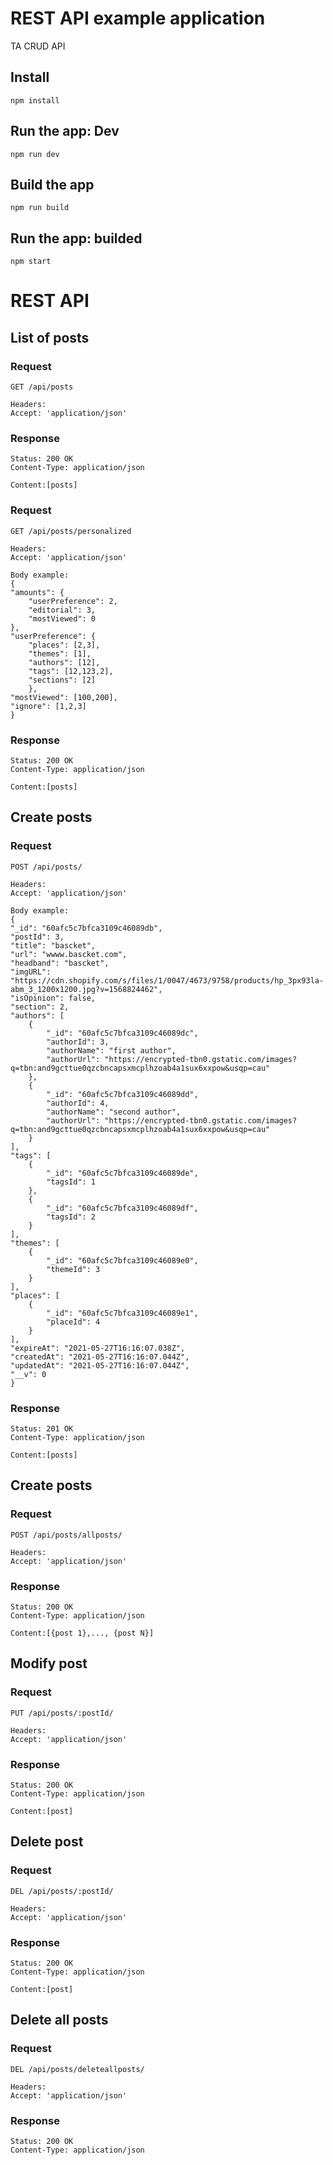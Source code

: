 # REST API example application

TA CRUD API

## Install

    npm install

## Run the app: Dev

    npm run dev

## Build the app

    npm run build

## Run the app: builded

    npm start

# REST API

## List of posts

### Request

`GET /api/posts`

    Headers:
    Accept: 'application/json'

### Response

    Status: 200 OK
    Content-Type: application/json

    Content:[posts]

### Request

`GET /api/posts/personalized`

    Headers:
    Accept: 'application/json'

    Body example:
    {
    "amounts": {
        "userPreference": 2,
        "editorial": 3,
        "mostViewed": 0
    },
    "userPreference": {
        "places": [2,3],
        "themes": [1],
        "authors": [12],
        "tags": [12,123,2],
        "sections": [2]
        },
    "mostViewed": [100,200],
    "ignore": [1,2,3]
    }

### Response

    Status: 200 OK
    Content-Type: application/json

    Content:[posts]

## Create posts

### Request

`POST /api/posts/`

    Headers:
    Accept: 'application/json'

    Body example:
    {
    "_id": "60afc5c7bfca3109c46089db",
    "postId": 3,
    "title": "bascket",
    "url": "wwww.bascket.com",
    "headband": "bascket",
    "imgURL": "https://cdn.shopify.com/s/files/1/0047/4673/9758/products/hp_3px93la-abm_3_1200x1200.jpg?v=1568824462",
    "isOpinion": false,
    "section": 2,
    "authors": [
        {
            "_id": "60afc5c7bfca3109c46089dc",
            "authorId": 3,
            "authorName": "first author",
            "authorUrl": "https://encrypted-tbn0.gstatic.com/images?q=tbn:and9gcttue0qzcbncapsxmcplhzoab4a1sux6xxpow&usqp=cau"
        },
        {
            "_id": "60afc5c7bfca3109c46089dd",
            "authorId": 4,
            "authorName": "second author",
            "authorUrl": "https://encrypted-tbn0.gstatic.com/images?q=tbn:and9gcttue0qzcbncapsxmcplhzoab4a1sux6xxpow&usqp=cau"
        }
    ],
    "tags": [
        {
            "_id": "60afc5c7bfca3109c46089de",
            "tagsId": 1
        },
        {
            "_id": "60afc5c7bfca3109c46089df",
            "tagsId": 2
        }
    ],
    "themes": [
        {
            "_id": "60afc5c7bfca3109c46089e0",
            "themeId": 3
        }
    ],
    "places": [
        {
            "_id": "60afc5c7bfca3109c46089e1",
            "placeId": 4
        }
    ],
    "expireAt": "2021-05-27T16:16:07.038Z",
    "createdAt": "2021-05-27T16:16:07.044Z",
    "updatedAt": "2021-05-27T16:16:07.044Z",
    "__v": 0
    }

### Response

    Status: 201 OK
    Content-Type: application/json

    Content:[posts]

## Create posts

### Request

`POST /api/posts/allposts/`

    Headers:
    Accept: 'application/json'

### Response

    Status: 200 OK
    Content-Type: application/json

    Content:[{post 1},..., {post N}]

## Modify post

### Request

`PUT /api/posts/:postId/`

    Headers:
    Accept: 'application/json'

### Response

    Status: 200 OK
    Content-Type: application/json

    Content:[post]

## Delete post

### Request

`DEL /api/posts/:postId/`

    Headers:
    Accept: 'application/json'

### Response

    Status: 200 OK
    Content-Type: application/json

    Content:[post]

## Delete all posts

### Request

`DEL /api/posts/deleteallposts/`

    Headers:
    Accept: 'application/json'

### Response

    Status: 200 OK
    Content-Type: application/json
